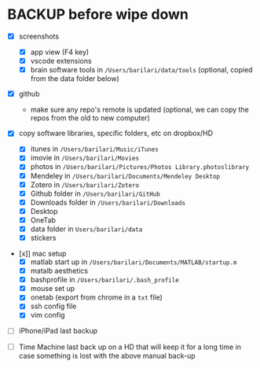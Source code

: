 # BACKUP before wipe down

- [x] screenshots
  - [x] app view (F4 key)
  - [x] vscode extensions
  - [x] brain software tools in `/Users/barilari/data/tools` (optional, copied from the data folder below)

- [x] github
  - make sure any repo's remote is updated (optional, we can copy the repos from the old to new computer)

- [x] copy software libraries, specific folders, etc on dropbox/HD
  - [x] itunes in `/Users/barilari/Music/iTunes`
  - [x] imovie in `/Users/barilari/Movies`
  - [x] photos in `/Users/barilari/Pictures/Photos Library.photoslibrary`
  - [x] Mendeley in  `/Users/barilari/Documents/Mendeley Desktop`
  - [x] Zotero in `/Users/barilari/Zotero`
  - [x] Github folder in `/Users/barilari/GitHub`
  - [x] Downloads folder in `/Users/barilari/Downloads`
  - [x] Desktop
  - [x] OneTab
  - [x] data folder in `Users/barilari/data`
  - [x] stickers

- [x]] mac setup
  - [x] matlab start up in `/Users/barilari/Documents/MATLAB/startup.m`
  - [x] matalb aesthetics
  - [x] bashprofile in `/Users/barilari/.bash_profile`
  - [x] mouse set up
  - [x] onetab (export from chrome in a `txt` file)
  - [x] ssh config file
  - [x] vim config

- [ ] iPhone/iPad last backup

- [ ] Time Machine last back up on a HD that will keep it for a long time in case something is lost with the above manual back-up

